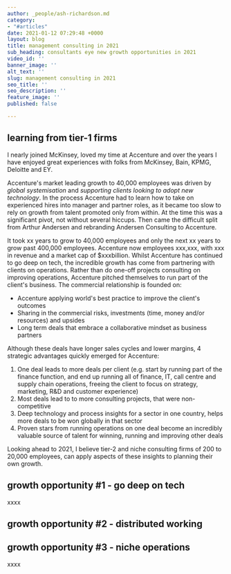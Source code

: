 ```yaml
---
author: _people/ash-richardson.md
category:
- "#articles"
date: 2021-01-12 07:29:48 +0000
layout: blog
title: management consulting in 2021
sub_heading: consultants eye new growth opportunities in 2021
video_id: ''
banner_image: ''
alt_text: ''
slug: management consulting in 2021
seo_title: ''
seo_description: ''
feature_image: ''
published: false

---
```

## learning from tier-1 firms

I nearly joined McKinsey, loved my time at Accenture and over the years I have enjoyed great experiences with folks from McKinsey, Bain, KPMG, Deloitte and EY.

Accenture's market leading growth to 40,000 employees was driven by _global systemisation_ and _supporting clients looking to adopt new technology_.  In the process Accenture had to learn how to take on experienced hires into manager and partner roles, as it became too slow to rely on growth from talent promoted only from within.  At the time this was a significant pivot, not without several hiccups.  Then came the difficult split from Arthur Andersen and rebranding Andersen Consulting to Accenture.

It took xx years to grow to 40,000 employees and only the next xx years to grow past 400,000 employees.  Accenture now employees xxx,xxx, with xxx in revenue and a market cap of $xxxbillion.  Whilst Accenture has continued to go deep on tech, the incredible growth has come from partnering with clients on operations.  Rather than do one-off projects consulting on improving operations, Accenture pitched themselves to run part of the client's business.  The commercial relationship is founded on:

* Accenture applying world's best practice to improve the client's outcomes
* Sharing in the commercial risks, investments (time, money and/or resources) and upsides
* Long term deals that embrace a collaborative mindset as business partners

Although these deals have longer sales cycles and lower margins, 4 strategic advantages quickly emerged for Accenture:

1. One deal leads to more deals per client (e.g. start by running part of the finance function, and end up running all of finance, IT, call centre and supply chain operations, freeing the client to focus on strategy, marketing, R&D and customer experience)
2. Most deals lead to to more consulting projects, that were non-competitive 
3. Deep technology and process insights for a sector in one country, helps more deals to be won globally in that sector
4. Proven stars from running operations on one deal become an incredibly valuable source of talent for winning, running and improving other deals

Looking ahead to 2021, I believe tier-2 and niche consulting firms of 200 to 20,000 employees, can apply aspects of these insights to planning their own growth.

## growth opportunity #1 - go deep on tech

xxxx

## growth opportunity #2 - distributed working

## growth opportunity #3 - niche operations

xxxx